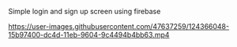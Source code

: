 Simple login and sign up screen using firebase 


https://user-images.githubusercontent.com/47637259/124366048-15b97400-dc4d-11eb-9604-9c4494b4bb63.mp4

